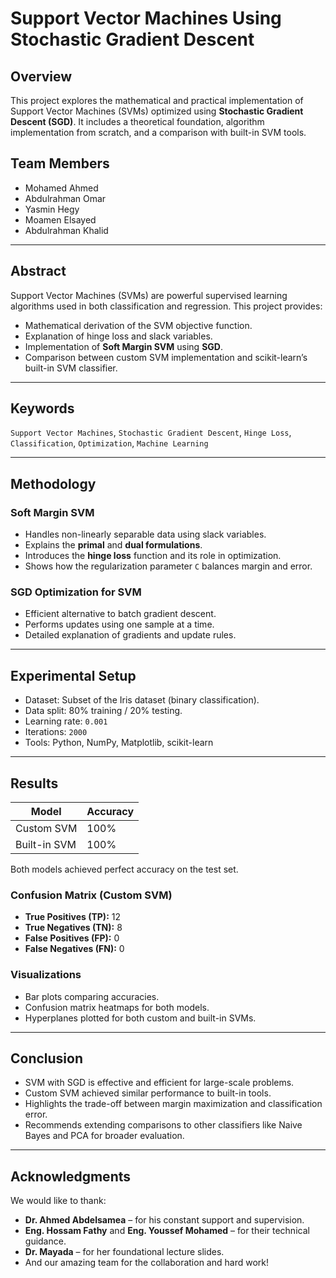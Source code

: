 # Support Vector Machines Using Stochastic Gradient Descent

##  Overview
This project explores the mathematical and practical implementation of Support Vector Machines (SVMs) optimized using **Stochastic Gradient Descent (SGD)**. It includes a theoretical foundation, algorithm implementation from scratch, and a comparison with built-in SVM tools.

##  Team Members
- Mohamed Ahmed  
- Abdulrahman Omar  
- Yasmin Hegy  
- Moamen Elsayed  
- Abdulrahman Khalid  

---

##  Abstract
Support Vector Machines (SVMs) are powerful supervised learning algorithms used in both classification and regression. This project provides:
- Mathematical derivation of the SVM objective function.
- Explanation of hinge loss and slack variables.
- Implementation of **Soft Margin SVM** using **SGD**.
- Comparison between custom SVM implementation and scikit-learn’s built-in SVM classifier.

---

##  Keywords
`Support Vector Machines`, `Stochastic Gradient Descent`, `Hinge Loss`, `Classification`, `Optimization`, `Machine Learning`

---

##  Methodology

###  Soft Margin SVM
- Handles non-linearly separable data using slack variables.
- Explains the **primal** and **dual formulations**.
- Introduces the **hinge loss** function and its role in optimization.
- Shows how the regularization parameter `C` balances margin and error.

###  SGD Optimization for SVM
- Efficient alternative to batch gradient descent.
- Performs updates using one sample at a time.
- Detailed explanation of gradients and update rules.

---

##  Experimental Setup
- Dataset: Subset of the Iris dataset (binary classification).
- Data split: 80% training / 20% testing.
- Learning rate: `0.001`
- Iterations: `2000`
- Tools: Python, NumPy, Matplotlib, scikit-learn

---

##  Results

| Model         | Accuracy |
|---------------|----------|
| Custom SVM    | 100%     |
| Built-in SVM  | 100%     |

Both models achieved perfect accuracy on the test set.

###  Confusion Matrix (Custom SVM)
- **True Positives (TP):** 12  
- **True Negatives (TN):** 8  
- **False Positives (FP):** 0  
- **False Negatives (FN):** 0  

###  Visualizations
- Bar plots comparing accuracies.
- Confusion matrix heatmaps for both models.
- Hyperplanes plotted for both custom and built-in SVMs.

---


##  Conclusion
- SVM with SGD is effective and efficient for large-scale problems.
- Custom SVM achieved similar performance to built-in tools.
- Highlights the trade-off between margin maximization and classification error.
- Recommends extending comparisons to other classifiers like Naive Bayes and PCA for broader evaluation.

---

##  Acknowledgments
We would like to thank:
- **Dr. Ahmed Abdelsamea** – for his constant support and supervision.
- **Eng. Hossam Fathy** and **Eng. Youssef Mohamed** – for their technical guidance.
- **Dr. Mayada** – for her foundational lecture slides.
- And our amazing team for the collaboration and hard work!
